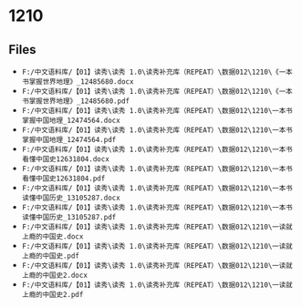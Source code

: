 # 1210

## Files

- `F:/中文语料库/【01】读秀\读秀 1.0\读秀补充库（REPEAT）\数据012\1210\《一本书掌握世界地理》_12485680.docx`
- `F:/中文语料库/【01】读秀\读秀 1.0\读秀补充库（REPEAT）\数据012\1210\《一本书掌握世界地理》_12485680.pdf`
- `F:/中文语料库/【01】读秀\读秀 1.0\读秀补充库（REPEAT）\数据012\1210\一本书掌握中国地理_12474564.docx`
- `F:/中文语料库/【01】读秀\读秀 1.0\读秀补充库（REPEAT）\数据012\1210\一本书掌握中国地理_12474564.pdf`
- `F:/中文语料库/【01】读秀\读秀 1.0\读秀补充库（REPEAT）\数据012\1210\一本书看懂中国史12631804.docx`
- `F:/中文语料库/【01】读秀\读秀 1.0\读秀补充库（REPEAT）\数据012\1210\一本书看懂中国史12631804.pdf`
- `F:/中文语料库/【01】读秀\读秀 1.0\读秀补充库（REPEAT）\数据012\1210\一本书读懂中国历史_13105287.docx`
- `F:/中文语料库/【01】读秀\读秀 1.0\读秀补充库（REPEAT）\数据012\1210\一本书读懂中国历史_13105287.pdf`
- `F:/中文语料库/【01】读秀\读秀 1.0\读秀补充库（REPEAT）\数据012\1210\一读就上瘾的中国史.docx`
- `F:/中文语料库/【01】读秀\读秀 1.0\读秀补充库（REPEAT）\数据012\1210\一读就上瘾的中国史.pdf`
- `F:/中文语料库/【01】读秀\读秀 1.0\读秀补充库（REPEAT）\数据012\1210\一读就上瘾的中国史2.docx`
- `F:/中文语料库/【01】读秀\读秀 1.0\读秀补充库（REPEAT）\数据012\1210\一读就上瘾的中国史2.pdf`
